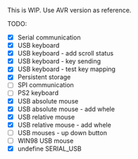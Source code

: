 This is WIP. Use AVR version as reference.

TODO:
- [x] Serial communication
- [x] USB keyboard
- [x] USB keyboard - add scroll status
- [x] USB keyboard - key sending
- [x] USB keyboard - test key mapping
- [x] Persistent storage
- [ ] SPI communication
- [ ] PS2 keyboard
- [x] USB absolute mouse
- [x] USB absolute mouse - add whele
- [x] USB relative mouse
- [x] USB relative mouse - add whele
- [ ] USB mouses - up down button
- [ ] WIN98 USB mouse
- [x] undefine SERIAL_USB
